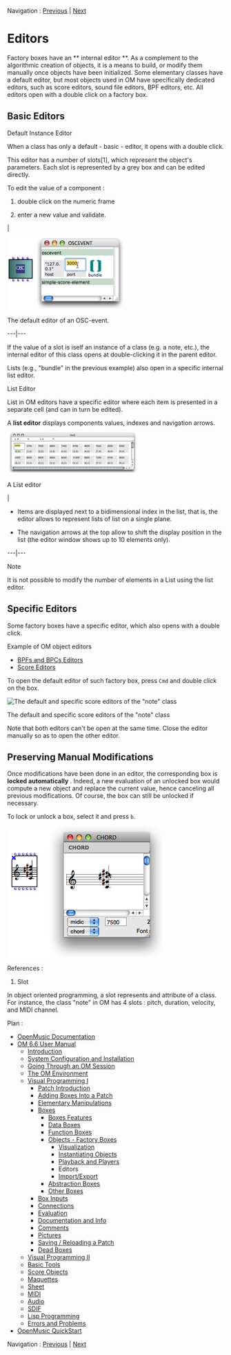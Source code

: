 Navigation : [Previous](1-Play "page précédente\(Playback and
Players\)") | [Next](4-ImportExport "page
suivante\(Import/Export\)")


# Editors

Factory boxes have an ** internal editor **. As a complement to the
algorithmic creation of objects, it is a means to build, or modify them
manually once objects have been initialized. Some elementary classes have a
default editor, but most objects used in OM have specifically dedicated
editors, such as score editors, sound file editors, BPF editors, etc. All
editors open with a double click on a factory box.

## Basic Editors

Default Instance Editor

When a class has only a default - basic - editor, it opens with a double
click.

This editor has a number of slots[1], which represent the object's parameters.
Each slot is represented by a grey box and can be edited directly.

To edit the value of a component :

  1. double click on the numeric frame

  2. enter a new value and validate.

|

![The default editor of an OSC-event.](../res/defedit-edit.png)

The default editor of an OSC-event.  
  
---|---  
  
If the value of a slot is iself an instance of a class (e.g. a note, etc.),
the internal editor of this class opens at double-clicking it in the parent
editor.

Lists (e.g., "bundle" in the previous example) also open in a specific
internal list editor.

List Editor

List in OM editors have a specific editor where each item is presented in a
separate cell (and can in turn be edited).

A  **list editor** displays components values, indexes and navigation arrows.

[![A List editor](../res/listeditor-2_1.png)](../res/listeditor-2.png "Cliquez
pour agrandir")

A List editor

|

  * Items are displayed next to a bidimensional index in the list, that is, the editor allows to represent lists of list on a single plane.

  * The navigation arrows at the top allow to shift the display position in the list (the editor window shows up to 10 elements only).

  
  
---|---  
  
Note

It is not possible to modify the number of elements in a List using the list
editor.

## Specific Editors

Some factory boxes have a specific editor, which also opens with a double
click.

Example of OM object editors

  * [BPFs and BPCs Editors](BPFEditors)
  * [Score Editors](ScoreEditors)

To open the default editor of such factory box, press `Cmd` and double click
on the box.

![The default and specific score editors of the "note"
class](../res/noteeditors.png)

The default and specific score editors of the "note" class

Note that both editors can't be open at the same time. Close the editor
manually so as to open the other editor.

## Preserving Manual Modifications

Once modifications have been done in an editor, the corresponding box is
**locked automatically** . Indeed, a new evaluation of an unlocked box would
compute a new object and replace the current value, hence canceling all
previous modifications. Of course, the box can still be unlocked if necessary.

To lock or unlock a box, select it and press `b`.

![](../res/addlock.png)

References :

  1. Slot

In object oriented programming, a slot represents and attribute of a class.
For instance, the class "note" in OM has 4 slots : pitch, duration, velocity,
and MIDI channel.

Plan :

  * [OpenMusic Documentation](OM-Documentation)
  * [OM 6.6 User Manual](OM-User-Manual)
    * [Introduction](00-Sommaire)
    * [System Configuration and Installation](Installation)
    * [Going Through an OM Session](Goingthrough)
    * [The OM Environment](Environment)
    * [Visual Programming I](BasicVisualProgramming)
      * [Patch Introduction](ProgrammingIntro)
      * [Adding Boxes Into a Patch](AddingBoxes)
      * [Elementary Manipulations](ElementaryManips)
      * [Boxes](Boxes)
        * [Boxes Features](GraphicFeatures)
        * [Data Boxes](DataBox)
        * [Function Boxes](FunctionBoxes)
        * [Objects - Factory Boxes](FactoryBoxes)
          * [Visualization](1-Visualization)
          * [Instantiating Objects](2-Instanciation)
          * [Playback and Players](1-Play)
          * Editors
          * [Import/Export](4-ImportExport)
        * [Abstraction Boxes](AbsBoxesIntro)
        * [Other Boxes](OtherBoxes)
      * [Box Inputs](BoxInputs)
      * [Connections](Connections)
      * [Evaluation](Evaluation)
      * [Documentation and Info](DocAndInfo)
      * [Comments](Comments)
      * [Pictures](Pictures)
      * [Saving / Reloading a Patch](SavingPatch)
      * [Dead Boxes](DeadBox)
    * [Visual Programming II](AdvancedVisualProgramming)
    * [Basic Tools](BasicObjects)
    * [Score Objects](ScoreObjects)
    * [Maquettes](Maquettes)
    * [Sheet](Sheet)
    * [MIDI](MIDI)
    * [Audio](Audio)
    * [SDIF](SDIF)
    * [Lisp Programming](Lisp)
    * [Errors and Problems](errors)
  * [OpenMusic QuickStart](QuickStart-Chapters)

Navigation : [Previous](1-Play "page précédente\(Playback and
Players\)") | [Next](4-ImportExport "page
suivante\(Import/Export\)")

